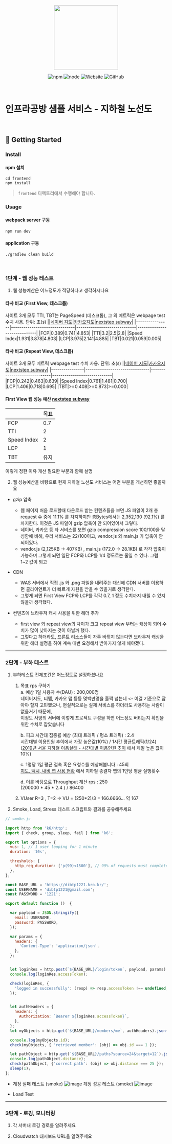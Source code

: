 <p align="center">
    <img width="200px;" src="https://raw.githubusercontent.com/woowacourse/atdd-subway-admin-frontend/master/images/main_logo.png"/>
</p>
<p align="center">
  <img alt="npm" src="https://img.shields.io/badge/npm-%3E%3D%205.5.0-blue">
  <img alt="node" src="https://img.shields.io/badge/node-%3E%3D%209.3.0-blue">
  <a href="https://edu.nextstep.camp/c/R89PYi5H" alt="nextstep atdd">
    <img alt="Website" src="https://img.shields.io/website?url=https%3A%2F%2Fedu.nextstep.camp%2Fc%2FR89PYi5H">
  </a>
  <img alt="GitHub" src="https://img.shields.io/github/license/next-step/atdd-subway-service">
</p>

<br>

# 인프라공방 샘플 서비스 - 지하철 노선도

<br>

## 🚀 Getting Started

### Install
#### npm 설치
```
cd frontend
npm install
```
> `frontend` 디렉토리에서 수행해야 합니다.

### Usage
#### webpack server 구동
```
npm run dev
```
#### application 구동
```
./gradlew clean build
```
<br>


### 1단계 - 웹 성능 테스트
1. 웹 성능예산은 어느정도가 적당하다고 생각하시나요

#### 타사 비교 (First View, 데스크톱)
사이트 3개 모두 TTI, TBT는 PageSpeed (데스크톱), 그 외 메트릭은  webpage test 수치 사용.
단위: 초(s)
||[네이버 지도](https://map.naver.com/v5/directions/-/-/-/transit?c=14137575.5199888,4524330.9973991,15,0,0,0,dh)|[카카오지도](https://map.kakao.com/)|[nextstep subway](https://dibtp1221.kro.kr/)|
|----------------|-------------------------------|-----------------------------|-----------------------------|
|FCP|0.389|0.741|4.853|
|TTI|3.2|2.5|2.8|
|Speed Index|1.931|3.878|4.803|
|LCP|3.975|2.141|4.885|
|TBT|0.021|0.059|0.005|

#### 타사 비교 (Repeat View, 데스크톱)
사이트 3개 모두 메트릭 webpage test 수치 사용.
단위: 초(s)
||[네이버 지도](https://map.naver.com/v5/directions/-/-/-/transit?c=14137575.5199888,4524330.9973991,15,0,0,0,dh)|[카카오지도](https://map.kakao.com/)|[nextstep subway](https://dibtp1221.kro.kr/)|
|----------------|-------------------------------|-----------------------------|-----------------------------|
|FCP|0.242|0.463|0.639|
|Speed Index|0.761|1.481|0.700|
|LCP|1.406|0.718|0.695|
|TBT|>=0.408|>=0.873|>=0.000|


#### First View 웹 성능 예산 [nextstep subway](https://dibtp1221.kro.kr/)
||목표|
|----------------|-------------------------------|
|FCP|0.7|
|TTI|2|
|Speed Index|2|
|LCP|1|
|TBT|유지|

이렇게 정한 이유 개선 필요한 부분과 함께 설명

2. 웹 성능예산을 바탕으로 현재 지하철 노선도 서비스는 어떤 부분을 개선하면 좋을까요
- gzip 압축
    - 웹 페이지 처음 로드할때 다운로드 받는 컨텐츠들을 보면 JS 파일이 2개 총 request 수 중에 11.1% 를 차지하지만 총Bytes에서는 2,352,130 (92.1%) 를 차지한다. 이것은 JS 파일이 gzip 압축이 안 되어있어서 그렇다.
    - 네이버, 카카오 등 타 서비스를 보면 gzip compression score 100/100을 달성함에 비해, 우리 서비스는 22/100이고, vendor.js 와 main.js 가 압축이 안되어있다.
    - vendor.js (2,125KB -> 407KB) , main.js (172.0 -> 28.1KB) 로 각각 압축이 가능하며 그렇게 되면 일단 FCP와 LCP를 1/4 정도로는 줄일 수 있다. 그럼 1~2 값이 되고

- CDN
    - WAS 서버에서 직접 .js 와 .png 파일을 내려주는 대신에 CDN 서버를 이용하면 클라이언트가 더 빠르게 자원을 받을 수 있을거로 생각한다.
    - 그렇게 되면 First View FCP와 LCP를 각각 0.7, 1 정도 수치까지 내릴 수 있지 않을까 생각했다.

- 컨텐츠에 브라우저 캐시 사용을 위한 헤더 추가
    - first view 와 repeat view의 차이가 크고 repeat view 부터는 캐싱이 되어 수치가 많이 낮아지는 것이 아닐까 했다.
    - 그렇다고 하더라도, 프론트 리소스들이 자주 바뀌지 않는다면 브라우저 캐싱을 위한 헤더 설정을 하여 계속 매번 요청해서 받아가지 않게 해야겠다.

---

### 2단계 - 부하 테스트 
 1. 부하테스트 전제조건은 어느정도로 설정하셨나요 
	 1.  목표 rps 구하기  
		 a. 예상 1일 사용자 수(DAU)  : 200,000명    
		 네이버지도, 티맵, 카카오 맵 등등 몇백만명을 훌쩍 넘는데 <- 이걸 기준으로 잡아야 할지 고민했으나, 현실적으로는 실제 서비스를 하더라도 사용하는 사람이 없을거기 때문에,  
    이정도 사양의 서버에 이렇게 프로젝트 구성을 하면 어느정도 버티는지 확인을 위한 수치로 잡았습니다
    
		 b. 피크 시간대 집중률 예상 (최대 트래픽 / 평소 트래픽)  : 2.4  
		 시간대별 이용인원 추이에서 가장 높은값(10%) / 1시간 평균트래픽(1/24)  
    ([2019년 서울 지하철 이용실태 - 시간대별 이용인원 추이](https://www.seouland.com/arti/society/society_general/6239.html) 에서 제일 높은 값이 10%)
   
		   c. 1명당 1일 평균 접속 혹은 요청수를 예상해봅니다 : 45회  
		   [지도, 택시, 내비 앱 사용 현황](https://www.sedaily.com/NewsVIew/1RZNNV5UZG) 에서 지하철 종결자 앱의 1인당 평균 실행횟수 

			d. 이를 바탕으로 Throughput 계산 rps : 250  
			(200000 * 45 * 2.4 ) / 86400
	2. VUser
		R=3 , T=2 -> VU = (250*2)/3 = 166.6666... 약 167

2. Smoke, Load, Stress 테스트 스크립트와 결과를 공유해주세요

```js
// smoke.js

import http from 'k6/http';
import { check, group, sleep, fail } from 'k6';

export let options = {
  vus: 1, // 1 user looping for 1 minute
  duration: '10s',

  thresholds: {
    http_req_duration: ['p(99)<1500'], // 99% of requests must complete below 1.5s
  },
};

const BASE_URL = 'https://dibtp1221.kro.kr/';
const USERNAME = 'dibtp1221@gmail.com';
const PASSWORD = '1221';

export default function ()  {

  var payload = JSON.stringify({
    email: USERNAME,
    password: PASSWORD,
  });

  var params = {
    headers: {
      'Content-Type': 'application/json',
    },
  };


  let loginRes = http.post(`${BASE_URL}/login/token`, payload, params).json();
  console.log(loginRes.accessToken);

  check(loginRes, {
    'logged in successfully': (resp) => resp.accessToken !== undefined,
  });


  let authHeaders = {
    headers: {
      Authorization: `Bearer ${loginRes.accessToken}`,
    },
  };
  let myObjects = http.get(`${BASE_URL}/members/me`, authHeaders).json();

  console.log(myObjects.id);
  check(myObjects, { 'retrieved member': (obj) => obj.id === 1 });

  let pathObject = http.get(`${BASE_URL}/paths?source=24&target=12`).json();
  console.log(pathObject.distance);
  check(pathObject, {'correct path': (obj) => obj.distance === 25 });
  sleep(1);
};

```  

- 계정 실패 테스트 (smoke)
![image](https://user-images.githubusercontent.com/87216027/166157336-a779d7bf-8cc5-4428-be23-072616b54413.png)
계정 성공 테스트 (smoke)
![image](https://user-images.githubusercontent.com/87216027/166157397-58b644b3-241b-4df9-8bff-2176ddde8afb.png)

- Load Test
---

### 3단계 - 로깅, 모니터링
1. 각 서버내 로깅 경로를 알려주세요

2. Cloudwatch 대시보드 URL을 알려주세요
